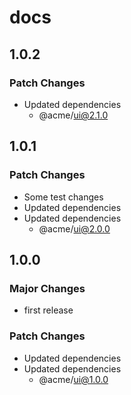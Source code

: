 # docs

## 1.0.2

### Patch Changes

- Updated dependencies
  - @acme/ui@2.1.0

## 1.0.1

### Patch Changes

- Some test changes
- Updated dependencies
- Updated dependencies
  - @acme/ui@2.0.0

## 1.0.0

### Major Changes

- first release

### Patch Changes

- Updated dependencies
- Updated dependencies
  - @acme/ui@1.0.0
